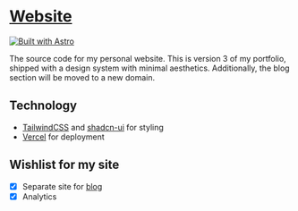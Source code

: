 # [Website](https://vhng.dev)

[![Built with Astro](https://astro.badg.es/v1/built-with-astro/medium.svg)](https://astro.build)

The source code for my personal website. This is version 3 of my portfolio, shipped with a design system with minimal aesthetics. Additionally, the blog section will be moved to a new domain.

## Technology

- [TailwindCSS](https://tailwindcss.com) and [shadcn-ui](https://ui.shadcn.com) for styling
- [Vercel](https://vercel.com) for deployment

## Wishlist for my site

- [x] Separate site for [blog](https://blog.vhng.dev)
- [x] Analytics

